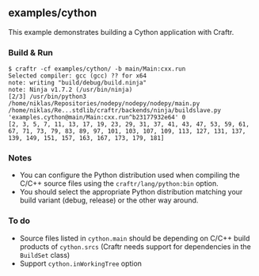 ## examples/cython

This example demonstrates building a Cython application with Craftr.

### Build & Run

```
$ craftr -cf examples/cython/ -b main/Main:cxx.run
Selected compiler: gcc (gcc) ?? for x64
note: writing "build/debug/build.ninja"
note: Ninja v1.7.2 (/usr/bin/ninja)
[2/3] /usr/bin/python3 /home/niklas/Repositories/nodepy/nodepy/nodepy/main.py /home/niklas/Re...stdlib/craftr/backends/ninja/buildslave.py 'examples.cython@main/Main:cxx.run^b23177932e64' 0
[2, 3, 5, 7, 11, 13, 17, 19, 23, 29, 31, 37, 41, 43, 47, 53, 59, 61, 67, 71, 73, 79, 83, 89, 97, 101, 103, 107, 109, 113, 127, 131, 137, 139, 149, 151, 157, 163, 167, 173, 179, 181]
```

### Notes

* You can configure the Python distribution used when compiling the C/C++
  source files using the `craftr/lang/python:bin` option.
* You should select the appropriate Python distribution matching your build
  variant (debug, release) or the other way around.

### To do

* Source files listed in `cython.main` should be depending on C/C++ build
  products of `cython.srcs` (Craftr needs support for dependencies in the
  `BuildSet` class)
* Support `cython.inWorkingTree` option
